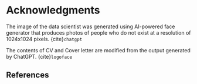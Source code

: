 # Acknowledgments

The image of the data scientist was generated using AI-powered face generator that produces photos of people who do not exist at a resolution of 1024x1024 pixels.
{cite}`chatgpt`

The contents of CV and Cover letter are modified from the output generated by ChatGPT.
{cite}`logoface`

## References

```{bibliography}
```
